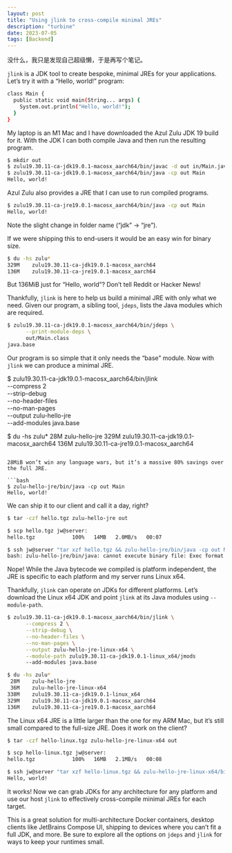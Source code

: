 ```yaml
---
layout: post
title: "Using jlink to cross-compile minimal JREs"
description: "turbine"
date: 2023-07-05
tags: [Backend]
---
```


没什么，我只是发现自己超级懒，于是再写个笔记。

<!--more-->

`jlink` is a JDK tool to create bespoke, minimal JREs for your applications. Let’s try it with a “Hello, world!” program:

```bash
class Main {
  public static void main(String... args) {
    System.out.println("Hello, world!");
  }
}
```

My laptop is an M1 Mac and I have downloaded the Azul Zulu JDK 19 build for it. With the JDK I can both compile Java and then run the resulting program.

```bash
$ mkdir out
$ zulu19.30.11-ca-jdk19.0.1-macosx_aarch64/bin/javac -d out in/Main.java
$ zulu19.30.11-ca-jdk19.0.1-macosx_aarch64/bin/java -cp out Main
Hello, world!
```

Azul Zulu also provides a JRE that I can use to run compiled programs.

```bash
$ zulu19.30.11-ca-jre19.0.1-macosx_aarch64/bin/java -cp out Main
Hello, world!
```

Note the slight change in folder name (“jdk” → “jre”).

If we were shipping this to end-users it would be an easy win for binary size.

```bash
$ du -hs zulu*
329M    zulu19.30.11-ca-jdk19.0.1-macosx_aarch64
136M    zulu19.30.11-ca-jre19.0.1-macosx_aarch64
```

But 136MiB just for “Hello, world”? Don’t tell Reddit or Hacker News!

Thankfully, `jlink` is here to help us build a minimal JRE with only what we need. Given our program, a sibling tool, `jdeps`, lists the Java modules which are required.

```bash
$ zulu19.30.11-ca-jdk19.0.1-macosx_aarch64/bin/jdeps \
      --print-module-deps \
      out/Main.class
java.base
```

Our program is so simple that it only needs the “base” module. Now with `jlink` we can produce a minimal JRE.


$ zulu19.30.11-ca-jdk19.0.1-macosx_aarch64/bin/jlink \
      --compress 2 \
      --strip-debug \
      --no-header-files \
      --no-man-pages \
      --output zulu-hello-jre \
      --add-modules java.base

$ du -hs zulu*
 28M    zulu-hello-jre
329M    zulu19.30.11-ca-jdk19.0.1-macosx_aarch64
136M    zulu19.30.11-ca-jre19.0.1-macosx_aarch64
```

28MiB won’t win any language wars, but it’s a massive 80% savings over the full JRE.

```bash
$ zulu-hello-jre/bin/java -cp out Main
Hello, world!
```

We can ship it to our client and call it a day, right?

```bash
$ tar -czf hello.tgz zulu-hello-jre out

$ scp hello.tgz jw@server:
hello.tgz            100%   14MB   2.0MB/s   00:07

$ ssh jw@server "tar xzf hello.tgz && zulu-hello-jre/bin/java -cp out Main"
bash: zulu-hello-jre/bin/java: cannot execute binary file: Exec format error
```

Nope! While the Java bytecode we compiled is platform independent, the JRE is specific to each platform and my server runs Linux x64.

Thankfully, `jlink` can operate on JDKs for different platforms. Let’s download the Linux x64 JDK and point `jlink` at its Java modules using `--module-path`.

```bash
$ zulu19.30.11-ca-jdk19.0.1-macosx_aarch64/bin/jlink \
      --compress 2 \
      --strip-debug \
      --no-header-files \
      --no-man-pages \
      --output zulu-hello-jre-linux-x64 \
      --module-path zulu19.30.11-ca-jdk19.0.1-linux_x64/jmods
      --add-modules java.base

$ du -hs zulu*
 28M    zulu-hello-jre
 36M    zulu-hello-jre-linux-x64
338M    zulu19.30.11-ca-jdk19.0.1-linux_x64
329M    zulu19.30.11-ca-jdk19.0.1-macosx_aarch64
136M    zulu19.30.11-ca-jre19.0.1-macosx_aarch64
```

The Linux x64 JRE is a little larger than the one for my ARM Mac, but it’s still small compared to the full-size JRE. Does it work on the client?

```bash
$ tar -czf hello-linux.tgz zulu-hello-jre-linux-x64 out

$ scp hello-linux.tgz jw@server:
hello.tgz            100%   16MB   2.1MB/s   00:08

$ ssh jw@server "tar xzf hello-linux.tgz && zulu-hello-jre-linux-x64/bin/java -cp out Main"
Hello, world!
```

It works! Now we can grab JDKs for any architecture for any platform and use our host `jlink` to effectively cross-compile minimal JREs for each target.

This is a great solution for multi-architecture Docker containers, desktop clients like JetBrains Compose UI, shipping to devices where you can’t fit a full JDK, and more. Be sure to explore all the options on `jdeps` and `jlink` for ways to keep your runtimes small.
